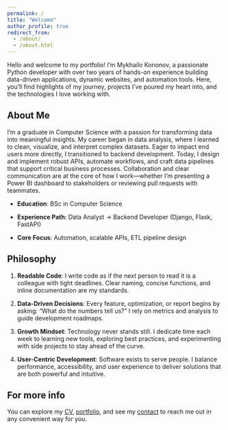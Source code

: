 ```yaml
---
permalink: /
title: "Welcome"
author_profile: true
redirect_from: 
  - /about/
  - /about.html
---
```


Hello and welcome to my portfolio! I’m Mykhailo Kononov, a passionate Python developer with over two years of hands-on experience building data-driven applications, dynamic websites, and automation tools. Here, you’ll find highlights of my journey, projects I’ve poured my heart into, and the technologies I love working with.


About Me
------
I’m a graduate in Computer Science with a passion for transforming data into meaningful insights. My career began in data analysis, where I learned to clean, visualize, and interpret complex datasets. Eager to impact end users more directly, I transitioned to backend development. Today, I design and implement robust APIs, automate workflows, and craft data pipelines that support critical business processes. Collaboration and clear communication are at the core of how I work—whether I’m presenting a Power BI dashboard to stakeholders or reviewing pull requests with teammates.
- **Education**: BSc in Computer Science

- **Experience Path**: Data Analyst → Backend Developer (Django, Flask, FastAPI)

- **Core Focus**: Automation, scalable APIs, ETL pipeline design


Philosophy
------
1. **Readable Code**: I write code as if the next person to read it is a colleague with tight deadlines. Clear naming, concise functions, and inline documentation are my standards.

2. **Data-Driven Decisions**: Every feature, optimization, or report begins by asking: “What do the numbers tell us?” I rely on metrics and analysis to guide development roadmaps.

3. **Growth Mindset**: Technology never stands still. I dedicate time each week to learning new tools, exploring best practices, and experimenting with side projects to stay ahead of the curve.

4. **User-Centric Development**: Software exists to serve people. I balance performance, accessibility, and user experience to deliver solutions that are both powerful and intuitive.


For more info
------
You can explore my [CV](/cv/), [portfolio](/portfolio/), and see my [contact](/contact/) to reach me out in any convenient way for you.
